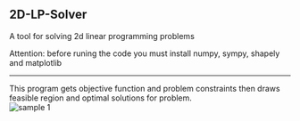 ## 2D-LP-Solver  

A tool for solving 2d linear programming problems  


Attention: before runing the code you must install numpy, sympy, shapely and matplotlib  


--------------
This program gets objective function and problem constraints then draws feasible region and optimal solutions for problem.  
![sample 1](https://raw.githubusercontent.com/armooey/2D-LP-Solver/master/Demo.jpg)  
